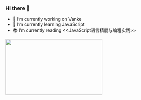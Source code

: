 ### Hi there 👋

- 🔭 I’m currently working on Vanke
- 🌱 I’m currently learning JavaScript
- 📚 I’m currently reading <<JavaScript语言精髓与编程实践>>

<img src='https://pbs.twimg.com/media/El0Uf1PU4AEBLF_?format=jpg&name=large' width='308' height='178'></img>
<!--
**Yill625/Yill625** is a ✨ _special_ ✨ repository because its `README.md` (this file) appears on your GitHub profile.
Here are some ideas to get you started:
- 🔭 I’m currently working on Vanke
- 🌱 I’m currently learning JavaScript
- 👯 I’m looking to collaborate on ...
- 🤔 I’m looking for help with ...
- 💬 Ask me about ...
- 📫 How to reach me: ...
- 😄 Pronouns: ...
- ⚡ Fun fact: ...
-->
